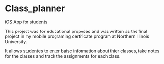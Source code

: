 # Class_planner
iOS App for students

This project was for educational proposes and was written as the final project in my mobile programing certificate program at 
Northern Illinois University.

It allows studentes to enter baisc information about thier classes, take notes for the classes and track the assignments for each class.
